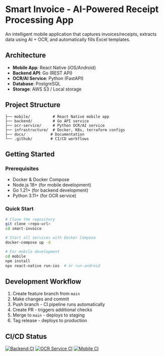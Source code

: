 # Smart Invoice - AI-Powered Receipt Processing App

An intelligent mobile application that captures invoices/receipts, extracts data using AI + OCR, and automatically fills Excel templates.

## Architecture

- **Mobile App**: React Native (iOS/Android)
- **Backend API**: Go (REST API)
- **OCR/AI Service**: Python (FastAPI)
- **Database**: PostgreSQL
- **Storage**: AWS S3 / Local storage

## Project Structure

```
├── mobile/          # React Native mobile app
├── backend/         # Go API service
├── ocr-service/     # Python OCR/AI service
├── infrastructure/  # Docker, K8s, terraform configs
├── docs/           # Documentation
└── .github/        # CI/CD workflows
```

## Getting Started

### Prerequisites
- Docker & Docker Compose
- Node.js 18+ (for mobile development)
- Go 1.21+ (for backend development)
- Python 3.11+ (for OCR service)

### Quick Start
```bash
# Clone the repository
git clone <repo-url>
cd smart-invoice

# Start all services with Docker Compose
docker-compose up -d

# For mobile development
cd mobile
npm install
npx react-native run-ios  # or run-android
```

## Development Workflow

1. Create feature branch from `main`
2. Make changes and commit
3. Push branch - CI pipeline runs automatically
4. Create PR - triggers additional checks
5. Merge to `main` - deploys to staging
6. Tag release - deploys to production

## CI/CD Status

[![Backend CI](https://github.com/kamisettysudheer/smart-invoice/actions/workflows/backend-ci.yml/badge.svg)](https://github.com/kamisettysudheer/smart-invoice/actions/workflows/backend-ci.yml)
[![OCR Service CI](https://github.com/kamisettysudheer/smart-invoice/actions/workflows/ocr-ci.yml/badge.svg)](https://github.com/kamisettysudheer/smart-invoice/actions/workflows/ocr-ci.yml)
[![Mobile CI](https://github.com/kamisettysudheer/smart-invoice/actions/workflows/mobile-ci.yml/badge.svg)](https://github.com/kamisettysudheer/smart-invoice/actions/workflows/mobile-ci.yml)
